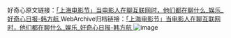 好奇心原文链接：[「上海电影节」当电影人在聊互联网时，他们都在聊什么_娱乐_好奇心日报-韩方航 ](https://www.qdaily.com/articles/10816.html)
WebArchive归档链接：[「上海电影节」当电影人在聊互联网时，他们都在聊什么_娱乐_好奇心日报-韩方航 ](http://web.archive.org/web/20160809080027/http://www.qdaily.com/articles/10816.html)
![image](http://ww3.sinaimg.cn/large/007d5XDply1g3wg420l90j30u041hqv5)